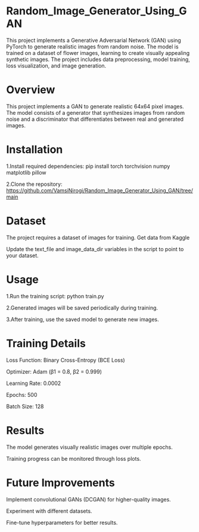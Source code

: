 # Random_Image_Generator_Using_GAN
This project implements a Generative Adversarial Network (GAN) using PyTorch to generate realistic images from random noise. The model is trained on a dataset of flower images, learning to create visually appealing synthetic images. The project includes data preprocessing, model training, loss visualization, and image generation.

# Overview
This project implements a GAN to generate realistic 64x64 pixel images. The model consists of a generator that synthesizes images from random noise and a discriminator that differentiates between real and generated images.

# Installation
1.Install required dependencies: pip install torch torchvision numpy matplotlib pillow 

2.Clone the repository: https://github.com/VamsiNirogi/Random_Image_Generator_Using_GAN/tree/main

# Dataset
The project requires a dataset of images for training. Get data from Kaggle

Update the text_file and image_data_dir variables in the script to point to your dataset.

# Usage
1.Run the training script: python train.py

2.Generated images will be saved periodically during training.

3.After training, use the saved model to generate new images.

# Training Details
Loss Function: Binary Cross-Entropy (BCE Loss)

Optimizer: Adam (β1 = 0.8, β2 = 0.999)

Learning Rate: 0.0002

Epochs: 500

Batch Size: 128

# Results
The model generates visually realistic images over multiple epochs.

Training progress can be monitored through loss plots.

# Future Improvements
Implement convolutional GANs (DCGAN) for higher-quality images.

Experiment with different datasets.

Fine-tune hyperparameters for better results.
